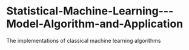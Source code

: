 # Statistical-Machine-Learning---Model-Algorithm-and-Application
The implementations of classical machine learning algorithms
